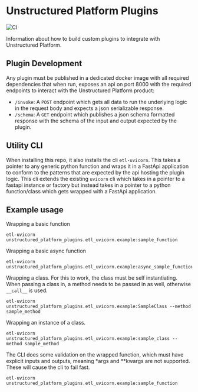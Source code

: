 # Unstructured Platform Plugins
 ![CI](https://github.com/Unstructured-IO/unstructured-enterprise/actions/workflows/ci.yml/badge.svg?branch=main)

Information about how to build custom plugins to integrate with Unstructured Platform.

## Plugin Development
Any plugin must be published in a dedicated docker image with all required dependencies that when run, exposes an api 
on port 8000 with the required endpoints to interact with the Unstructured Platform product:
* `/invoke`: A `POST` endpoint which gets all data to run the underlying logic in the request body and expects a json serializable response. 
* `/schema`: A `GET` endpoint which publishes a json schema formatted response with the schema of the input and output expected by the plugin.


## Utility CLI
When installing this repo, it also installs the cli `etl-uvicorn`. This takes a pointer to any generic python 
function and wraps it in a FastApi application to conform to the patterns that are expected by the api hosting the 
plugin logic. This cli extends the existing `uvicorn` cli which takes in a pointer to a fastapi instance or factory but 
instead takes in a pointer to a python function/class which gets wrapped with a FastApi application. 

## Example usage
Wrapping a basic function
```shell
etl-uvicorn unstructured_platform_plugins.etl_uvicorn.example:sample_function
```

Wrapping a basic async function
```shell
etl-uvicorn unstructured_platform_plugins.etl_uvicorn.example:async_sample_function
```

Wrapping a class. For this to work, the class must be self instantiating. When passing a class in, a method needs to 
be passed in as well, otherwise `__call__` is used.
```shell
etl-uvicorn unstructured_platform_plugins.etl_uvicorn.example:SampleClass --method sample_method
```

Wrapping an instance of a class.
```shell
etl-uvicorn unstructured_platform_plugins.etl_uvicorn.example:sample_class --method sample_method
```

The CLI does some validation on the wrapped function, which must have explicit inputs and outputs, meaning *args 
and **kwargs are not supported. These will cause the cli to fail fast.
```shell
etl-uvicorn unstructured_platform_plugins.etl_uvicorn.example:sample_function
```
